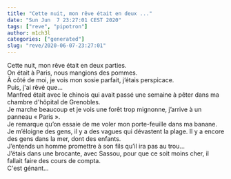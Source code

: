 ```yaml
---
title: "Cette nuit, mon rêve était en deux ..."
date: "Sun Jun  7 23:27:01 CEST 2020"
tags: ["reve", "pipotron"]
author: m1ch3l
categories: ["generated"]
slug: "reve/2020-06-07-23:27:01"
---
```


Cette nuit, mon rêve était en deux parties.<br>
On était à Paris, nous mangions des pommes.<br>
À côté de moi, je vois mon sosie parfait, j’étais perspicace.<br>
Puis, j'ai rêvé que...<br>
Manfred était avec le chinois qui avait passé une semaine à pêter dans ma chambre d'hôpital de Grenobles.<br>
Je marche beaucoup et je vois une forêt trop mignonne, j’arrive à un panneau « Paris ».<br>
Je remarque qu’on essaie de me voler mon porte-feuille dans ma banane. Je m’éloigne des gens, il y a des vagues qui dévastent la plage. Il y a encore des gens dans la mer, dont des enfants.<br>
J’entends un homme promettre à son fils qu’il ira pas au trou...<br>
J’étais dans une brocante, avec Sassou, pour que ce soit moins cher, il fallait faire des cours de compta.<br>
C'est génant...<br>
